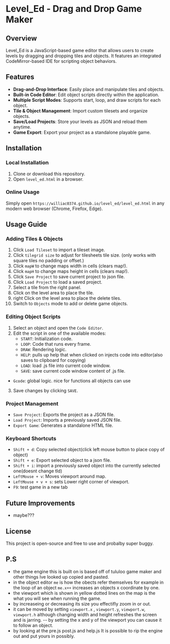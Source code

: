 # Level_Ed - Drag and Drop Game Maker

## Overview
Level_Ed is a JavaScript-based game editor that allows users to create levels by dragging and dropping tiles and objects. It features an integrated CodeMirror-based IDE for scripting object behaviors.

## Features
- **Drag-and-Drop Interface**: Easily place and manipulate tiles and objects.
- **Built-in Code Editor**: Edit object scripts directly within the application.
- **Multiple Script Modes**: Supports start, loop, and draw scripts for each object.
- **Tile & Object Management**: Import custom tilesets and organize objects.
- **Save/Load Projects**: Store your levels as JSON and reload them anytime.
- **Game Export**: Export your project as a standalone playable game.

## Installation
### Local Installation
1. Clone or download this repository.
2. Open `level_ed.html` in a browser.
### Online Usage
Simply open `https://williac0374.github.io/level_ed/level_ed.html` in any modern web browser (Chrome, Firefox, Edge).

## Usage Guide
### **Adding Tiles & Objects**
1. Click `Load Tileset` to import a tileset image.
2. Click `tilegrid size` to adjust for tilesheets tile size. (only works with square tiles no padding or offset.)
3. Click `mapW` to change maps width in cells (clears map!).
4. Click `mapH` to change maps height in cells (clears map!).
5. Click `Save Project` to save current project to json file.
6. Click `Load Project` to load a saved project.
7. Select a tile from the right panel.
8. Click on the level area to place the tile.
9. right Click on the level area to place the delete tiles.
10. Switch to `Objects` mode to add or delete game objects.
### **Editing Object Scripts**
1. Select an object and open the `Code Editor`.
2. Edit the script in one of the available modes:
   - `START`: Initialization code.
   - `LOOP`: Code that runs every frame.
   - `DRAW`: Rendering logic.
   - `HELP`: pulls up help that when clicked on injects code into editor(also saves to clipboard for copying)
   - `LOAD`: load .js file into current code window.
   - `SAVE`: save current code window content of .js file.
  - `Gcode`: global logic. nice for functions all objects can use 
3. Save changes by clicking `SAVE`.

### **Project Management**
- `Save Project`: Exports the project as a JSON file.
- `Load Project`: Imports a previously saved JSON file.
- `Export Game`: Generates a standalone HTML file.

### **Keyboard Shortcuts**
- `Shift + d`: Copy selected object(click left mouse button to place copy of object)
- `Shift + e`: Export selected object to a json file.
- `Shift + i`: import a previously saved object into the currently selected one(doesnt change tId)
- `LeftMouse + v`: Moves viewport around map.
- `LeftMouse + v + s`: sets Lower right corner of viewport.
- `F9`: test game in a new tab

## Future Improvements
- maybe???

## License
This project is open-source and free to use and probalby super buggy.
 
## P.S
- the game engine this is built on is based off of tululoo game maker and other things Ive looked up copied and pasted.
- in the object editor `me` is how the obects refer themselves for example in the loop of an object `me.x++` increases an objects x coordinate by one.
- the viewport which is shown in yellow dotted lines on the map is the what you will see when running the game.
- by increaseing or decreasing its size you effectifly zoom in or out.
- it can be moved by setting `viewport.x` , `viewport.y`, `viewport.w`, `viewport.h` although changing width and height refreshes the screen and is jarring.
-- by setting the x and y of the viewport you can cause it to follow an object.
- by looking at the pre.js  post.js  and help.js It is possible to rip the engine out and put yours in possibly.


